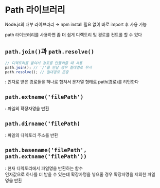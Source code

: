 # Path 라이브러리

Node.js의 내부 라이브러리 → npm install 필요 없이 바로 import 후 사용 가능

path 라이브러리를 사용하면 좀 더 쉽게 디렉토리 및 경로를 컨트롤 할 수 있다

## `path.join()`과 `path.resolve()`

```javascript
// 디렉토리를 붙여서 경로를 만들어줄 때 사용
path.join(); // '/'를 만날 경우 절대경로 무시
path.resolve(); // 절대경로 존중
```

: 인자로 받은 경로들을 하나로 합쳐서 문자열 형태로 path(경로)를 리턴한다

## `path.extname('filePath')`

: 파일의 확장자명을 반환

## `path.dirname('filePath)`

: 파일의 디렉토리 주소를 반환

## `path.basename('filePath', path.extname('filePath'))`

: 현재 디렉토리에서 파일명을 반환하는 함수<br>
인자값으로 하나를 더 받을 수 있는데 확장자명을 넣으줄 경우 확장자명을 제외한 파일명을 반환
